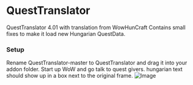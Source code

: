 # QuestTranslator
QuestTranslator 4.01 with translation from WowHunCraft
Contains small fixes to make it load new Hungarian QuestData.
### Setup
Rename QuestTranslator-master to QuestTranslator and drag it into your addon folder.
Start up WoW and go talk to quest givers.
hungarian text should show up in a box next to the original frame.
![Image](https://i.imgur.com/jidwo9T.png)

